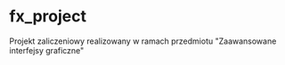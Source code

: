 fx_project
==========

Projekt zaliczeniowy realizowany w ramach przedmiotu "Zaawansowane interfejsy graficzne"
